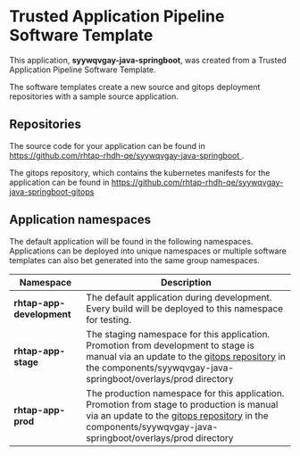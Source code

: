 # Trusted Application Pipeline Software Template

This application, **syywqvgay-java-springboot**, was created from a Trusted Application Pipeline Software Template.

The software templates create a new source and gitops deployment repositories with a sample source application. 

## Repositories

The source code for your application can be found in [https://github.com/rhtap-rhdh-qe/syywqvgay-java-springboot ](https://github.com/rhtap-rhdh-qe/syywqvgay-java-springboot ).
 
The gitops repository, which contains the kubernetes manifests for the application can be found in 
[https://github.com/rhtap-rhdh-qe/syywqvgay-java-springboot-gitops ](https://github.com/rhtap-rhdh-qe/syywqvgay-java-springboot-gitops ) 

## Application namespaces 

The default application will be found in the following namespaces. Applications can be deployed into unique namespaces or multiple software templates can also bet generated into the same group namespaces.  

|  Namespace   |  Description   |  
| -------- | -------- |   
| **rhtap-app-development** | The default application during development. Every build will be deployed to this namespace for testing. | 
| **rhtap-app-stage** | The staging namespace for this application. Promotion from development to stage is manual via an update to the [gitops repository](https://github.com/rhtap-rhdh-qe/syywqvgay-java-springboot-gitops ) in the components/syywqvgay-java-springboot/overlays/prod directory |  
| **rhtap-app-prod** | The production namespace for this application. Promotion from stage to production is manual via an update to the [gitops repository](https://github.com/rhtap-rhdh-qe/syywqvgay-java-springboot-gitops ) in the components/syywqvgay-java-springboot/overlays/prod directory | 